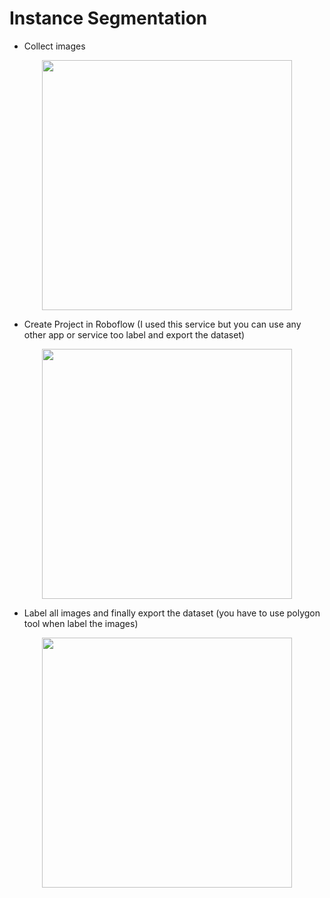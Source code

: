# Instance Segmentation

* Collect images

<div id="header" align="center">
  <img src="https://user-images.githubusercontent.com/71969819/194284943-85f5e6fa-3c3f-4fd8-91cc-a9492377a439.png" width="400"/>
</div> 




* Create Project in Roboflow (I used this service but you can use any other app or service too label and export the dataset)

<div id="header" align="center">
  <img src="https://user-images.githubusercontent.com/71969819/194285236-b9f6c6a9-8c71-4d75-ac25-131dc36a8e74.png" width="400"/>
</div> 




* Label all images and finally export the dataset (you have to use polygon tool when label the images)

<div id="header" align="center">
  <img src="https://user-images.githubusercontent.com/71969819/194285348-26d410b7-e5d8-4212-a471-604f4dfe3fd6.png" width="400"/>
</div> 
